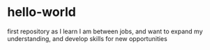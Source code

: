 # hello-world
first repository as I learn
I am between jobs, and want to expand my understanding, and develop skills for new opportunities
